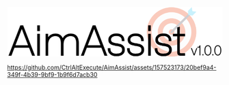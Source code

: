 <p align="center">
  <img src="logo.png" />
</p>



https://github.com/CtrlAltExecute/AimAssist/assets/157523173/20bef9a4-349f-4b39-9bf9-1b9f6d7acb30


